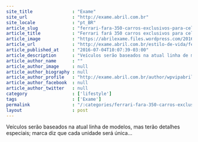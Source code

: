 ```yaml
---
site_title               : "Exame"
site_url                 : "http://exame.abril.com.br"
site_locale              : "pt_BR"
article_slug             : "ferrari-fara-350-carros-exclusivos-para-celebrar-70-anos"
article_title            : "Ferrari fará 350 carros exclusivos para celebrar 70 anos"
article_image            : "https://abrilexame.files.wordpress.com/2016/09/size_960_16_9_ferrari-california-t-82.jpg?quality=70&strip=all&w=960"
article_url              : "http://exame.abril.com.br/estilo-de-vida/ferrari-fara-350-carros-exclusivos-para-celebrar-70-anos/"
article_published_at     : "2016-07-04T10:07:39-03:00"
article_description      : "Veículos serão baseados na atual linha de modelos, mas terão detalhes especiais; marca diz que cada unidade será única..."
article_author_name      : ""
article_author_image     : null
article_author_biography : null
article_author_profile   : "http://exame.abril.com.br/author/wpvipabril/"
article_author_facebook  : null
article_author_twitter   : null
category                 : ['lifestyle']
tags                     : ['Exame']
permalink                : "/:categories/ferrari-fara-350-carros-exclusivos-para-celebrar-70-anos/"
layout                   : post
---
```


Veículos serão baseados na atual linha de modelos, mas terão detalhes especiais; marca diz que cada unidade será única...
